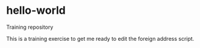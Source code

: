 # hello-world
Training repository

This is a training exercise to get me ready to edit the foreign address script.
